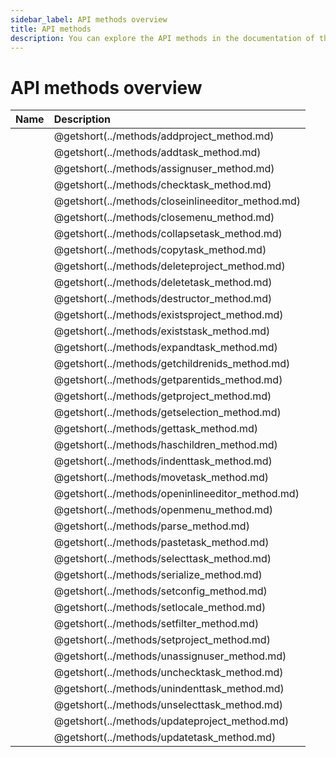 ```yaml
---
sidebar_label: API methods overview
title: API methods
description: You can explore the API methods in the documentation of the DHTMLX JavaScript To Do List library. Browse developer guides and API reference, try out code examples and live demos, and download a free 30-day evaluation version of DHTMLX To Do List.
---
```


# API methods overview

| Name                                       | Description                                       |
| :----------------------------------------- | :------------------------------------------------ |
| [](../methods/addproject_method.md)        | @getshort(../methods/addproject_method.md)        |
| [](../methods/addtask_method.md)           | @getshort(../methods/addtask_method.md)           |
| [](../methods/assignuser_method.md)        | @getshort(../methods/assignuser_method.md)        |
| [](../methods/checktask_method.md)         | @getshort(../methods/checktask_method.md)         |
| [](../methods/closeinlineeditor_method.md) | @getshort(../methods/closeinlineeditor_method.md) |
| [](../methods/closemenu_method.md)         | @getshort(../methods/closemenu_method.md)         |
| [](../methods/collapsetask_method.md)      | @getshort(../methods/collapsetask_method.md)      |
| [](../methods/copytask_method.md)          | @getshort(../methods/copytask_method.md)          |
| [](../methods/deleteproject_method.md)     | @getshort(../methods/deleteproject_method.md)     |
| [](../methods/deletetask_method.md)        | @getshort(../methods/deletetask_method.md)        |
| [](../methods/destructor_method.md)        | @getshort(../methods/destructor_method.md)        |
| [](../methods/existsproject_method.md)     | @getshort(../methods/existsproject_method.md)     |
| [](../methods/existstask_method.md)        | @getshort(../methods/existstask_method.md)        |
| [](../methods/expandtask_method.md)        | @getshort(../methods/expandtask_method.md)        |
| [](../methods/getchildrenids_method.md)    | @getshort(../methods/getchildrenids_method.md)    |
| [](../methods/getparentids_method.md)      | @getshort(../methods/getparentids_method.md)      |
| [](../methods/getproject_method.md)        | @getshort(../methods/getproject_method.md)        |
| [](../methods/getselection_method.md)      | @getshort(../methods/getselection_method.md)      |
| [](../methods/gettask_method.md)           | @getshort(../methods/gettask_method.md)           |
| [](../methods/haschildren_method.md)       | @getshort(../methods/haschildren_method.md)       |
| [](../methods/indenttask_method.md)        | @getshort(../methods/indenttask_method.md)        |
| [](../methods/movetask_method.md)          | @getshort(../methods/movetask_method.md)          |
| [](../methods/openinlineeditor_method.md)  | @getshort(../methods/openinlineeditor_method.md)  |
| [](../methods/openmenu_method.md)          | @getshort(../methods/openmenu_method.md)          |
| [](../methods/parse_method.md)             | @getshort(../methods/parse_method.md)             |
| [](../methods/pastetask_method.md)         | @getshort(../methods/pastetask_method.md)         |
| [](../methods/selecttask_method.md)        | @getshort(../methods/selecttask_method.md)        |
| [](../methods/serialize_method.md)         | @getshort(../methods/serialize_method.md)         |
| [](../methods/setconfig_method.md)         | @getshort(../methods/setconfig_method.md)         |
| [](../methods/setlocale_method.md)         | @getshort(../methods/setlocale_method.md)         |
| [](../methods/setfilter_method.md)         | @getshort(../methods/setfilter_method.md)         |
| [](../methods/setproject_method.md)        | @getshort(../methods/setproject_method.md)        |
| [](../methods/unassignuser_method.md)      | @getshort(../methods/unassignuser_method.md)      |
| [](../methods/unchecktask_method.md)       | @getshort(../methods/unchecktask_method.md)       |
| [](../methods/unindenttask_method.md)      | @getshort(../methods/unindenttask_method.md)      |
| [](../methods/unselecttask_method.md)      | @getshort(../methods/unselecttask_method.md)      |
| [](../methods/updateproject_method.md)     | @getshort(../methods/updateproject_method.md)     |
| [](../methods/updatetask_method.md)        | @getshort(../methods/updatetask_method.md)        |